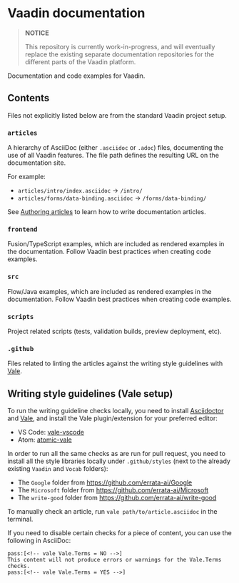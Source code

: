 # Vaadin documentation

> **NOTICE**
>
> This repository is currently work-in-progress, and will eventually replace the existing separate documentation repositories for the different parts of the Vaadin platform.

Documentation and code examples for Vaadin.

## Contents

Files not explicitly listed below are from the standard Vaadin project setup.

### `articles`
A hierarchy of AsciiDoc (either `.asciidoc` or `.adoc`) files, documenting the use of all Vaadin features. The file path defines the resulting URL on the documentation site.

For example:
- `articles/intro/index.asciidoc` → `/intro/`
- `articles/forms/data-binding.asciidoc` → `/forms/data-binding/`

See [Authoring articles](AUTHORING.md) to learn how to write documentation articles.

### `frontend`
Fusion/TypeScript examples, which are included as rendered examples in the documentation. Follow Vaadin best practices when creating code examples.

### `src`
Flow/Java examples, which are included as rendered examples in the documentation. Follow Vaadin best practices when creating code examples.

### `scripts`
Project related scripts (tests, validation builds, preview deployment, etc).

### `.github`
Files related to linting the articles against the writing style guidelines with [Vale](https://docs.errata.ai/vale/about).

## Writing style guidelines (Vale setup)

To run the writing guideline checks locally, you need to install [Asciidoctor](https://asciidoctor.org/#installation) and [Vale](https://docs.errata.ai/vale/install), and install the Vale plugin/extension for your preferred editor:

- VS Code: [vale-vscode](https://github.com/errata-ai/vale-vscode)
- Atom: [atomic-vale](https://github.com/TimKam/atomic-vale)

In order to run all the same checks as are run for pull request, you need to install all the style libraries locally under `.github/styles` (next to the already existing `Vaadin` and `Vocab` folders):

- The `Google` folder from https://github.com/errata-ai/Google
- The `Microsoft` folder from https://github.com/errata-ai/Microsoft
- The `write-good` folder from https://github.com/errata-ai/write-good

To manually check an article, run `vale path/to/article.asciidoc` in the terminal.

If you need to disable certain checks for a piece of content, you can use the following in AsciiDoc:

```asciidoc
pass:[<!-- vale Vale.Terms = NO -->]
This content will not produce errors or warnings for the Vale.Terms checks.
pass:[<!-- vale Vale.Terms = YES -->]
```

